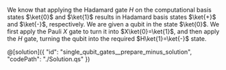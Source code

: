 We know that applying the Hadamard gate $H$ on the computational basis states $\ket{0}$ and $\ket{1}$ results in Hadamard basis states $\ket{+}$ and $\ket{-}$, respectively.
We are given a qubit in the state $\ket{0}$. We first apply the Pauli $X$ gate to turn it into $X\ket{0}=\ket{1}$, and then apply the $H$ gate, turning the qubit into the required $H\ket{1}=\ket{-}$ state.

@[solution]({
    "id": "single_qubit_gates__prepare_minus_solution",
    "codePath": "./Solution.qs"
})
